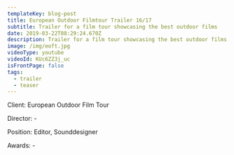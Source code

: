 ```yaml
---
templateKey: blog-post
title: European Outdoor Filmtour Trailer 16/17
subtitle: Trailer for a film tour showcasing the best outdoor films
date: 2019-03-22T08:29:24.670Z
description: Trailer for a film tour showcasing the best outdoor films
image: /img/eoft.jpg
videoType: youtube
videoId: KUc6ZZ3j_uc
isFrontPage: false
tags:
  - trailer
  - teaser
---
```

Client: European Outdoor Film Tour

Director: -

Position: Editor, Sounddesigner

Awards: -

